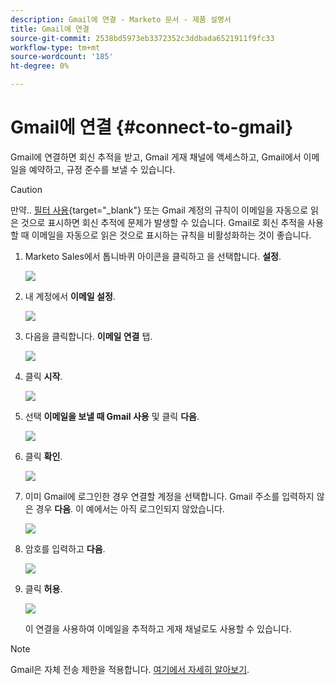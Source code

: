 ```yaml
---
description: Gmail에 연결 - Marketo 문서 - 제품 설명서
title: Gmail에 연결
source-git-commit: 2538bd5973eb3372352c3ddbada6521911f9fc33
workflow-type: tm+mt
source-wordcount: '185'
ht-degree: 0%

---
```


# Gmail에 연결 {#connect-to-gmail}

Gmail에 연결하면 회신 추적을 받고, Gmail 게재 채널에 액세스하고, Gmail에서 이메일을 예약하고, 규정 준수를 보낼 수 있습니다.

>[!CAUTION]
>
>만약.. [필터 사용](https://support.google.com/mail/answer/6579?hl=en#zippy=%2Ccreate-a-filter%2Cedit-or-delete-filters){target="_blank"} 또는 Gmail 계정의 규칙이 이메일을 자동으로 읽은 것으로 표시하면 회신 추적에 문제가 발생할 수 있습니다. Gmail로 회신 추적을 사용할 때 이메일을 자동으로 읽은 것으로 표시하는 규칙을 비활성화하는 것이 좋습니다.

1. Marketo Sales에서 톱니바퀴 아이콘을 클릭하고 을 선택합니다. **설정**.

   ![](assets/connect-to-gmail-1.png)

1. 내 계정에서 **이메일 설정**.

   ![](assets/connect-to-gmail-2.png)

1. 다음을 클릭합니다. **이메일 연결** 탭.

   ![](assets/connect-to-gmail-3.png)

1. 클릭 **시작**.

   ![](assets/connect-to-gmail-4.png)

1. 선택 **이메일을 보낼 때 Gmail 사용** 및 클릭 **다음**.

   ![](assets/connect-to-gmail-5.png)

1. 클릭 **확인**.

   ![](assets/connect-to-gmail-6.png)

1. 이미 Gmail에 로그인한 경우 연결할 계정을 선택합니다. Gmail 주소를 입력하지 않은 경우 **다음**. 이 예에서는 아직 로그인되지 않았습니다.

   ![](assets/connect-to-gmail-7.png)

1. 암호를 입력하고 **다음**.

   ![](assets/connect-to-gmail-8.png)

1. 클릭 **허용**.

   ![](assets/connect-to-gmail-9.png)

   이 연결을 사용하여 이메일을 추적하고 게재 채널로도 사용할 수 있습니다.

>[!NOTE]
>
>Gmail은 자체 전송 제한을 적용합니다. [여기에서 자세히 알아보기](/help/marketo/product-docs/marketo-sales-connect/email/email-delivery/email-connection-throttling.md#email-provider-limits).
